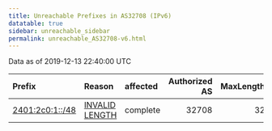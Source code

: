 ```yaml
---
title: Unreachable Prefixes in AS32708 (IPv6)
datatable: true
sidebar: unreachable_sidebar
permalink: unreachable_AS32708-v6.html
---
```


Data as of 2019-12-13 22:40:00 UTC


<div class="datatable-begin"></div>

| Prefix                                                   | Reason                                                                                                    | affected   |   Authorized AS |   MaxLength | Anchor                                       |   unreachable /48s |
|:---------------------------------------------------------|:----------------------------------------------------------------------------------------------------------|:-----------|----------------:|------------:|:---------------------------------------------|-------------------:|
| [2401:2c0:1::/48](https://stat.ripe.net/2401:2c0:1::/48) | [INVALID LENGTH](https://rpki-validator.ripe.net/announcement-preview?asn=AS32708&prefix=2401:2c0:1::/48) | complete   |           32708 |          32 | [APNIC](unreachable_APNIC_RPKI_Root-v6.html) |                  1 |

<div class="datatable-end"></div>